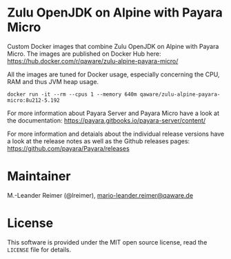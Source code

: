 # Zulu OpenJDK on Alpine with Payara Micro

Custom Docker images that combine Zulu OpenJDK on Alpine with Payara Micro. The images are published on Docker Hub here: https://hub.docker.com/r/qaware/zulu-alpine-payara-micro/

All the images are tuned for Docker usage, especially concerning the CPU, RAM and thus JVM heap usage.
```
docker run -it --rm --cpus 1 --memory 640m qaware/zulu-alpine-payara-micro:8u212-5.192
```

For more information about Payara Server and Payara Micro have a look at the documentation: https://payara.gitbooks.io/payara-server/content/

For more information and detaials about the individual release versions have a look at the release notes as well as the Github releases pages: https://github.com/payara/Payara/releases

# Maintainer

M.-Leander Reimer (@lreimer), <mario-leander.reimer@qaware.de>

# License

This software is provided under the MIT open source license, read the `LICENSE` file for details.
